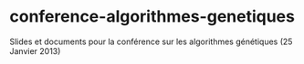 conference-algorithmes-genetiques
=================================

Slides et documents pour la conférence sur les algorithmes génétiques (25 Janvier 2013)